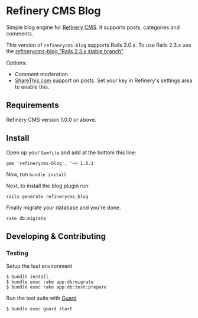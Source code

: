 # Refinery CMS Blog

Simple blog engine for [Refinery CMS](http://refinerycms.com). It supports posts, categories and comments.

This version of `refinerycms-blog` supports Rails 3.0.x. To use Rails 2.3.x use the [refinerycms-blog "Rails 2.3.x stable branch"](http://github.com/resolve/refinerycms-blog/tree/rails2-stable).

Options:

* Comment moderation
* [ShareThis.com](http://sharethis.com) support on posts. Set your key in Refinery's settings area to enable this.

## Requirements

Refinery CMS version 1.0.0 or above.

## Install

Open up your ``Gemfile`` and add at the bottom this line:

    gem 'refinerycms-blog', '~> 1.6.1'

Now, run ``bundle install``

Next, to install the blog plugin run:

    rails generate refinerycms_blog

Finally migrate your database and you're done.

    rake db:migrate
    
## Developing & Contributing

### Testing

Setup the test environment

    $ bundle install
    $ bundle exec rake app:db:migrate
    $ bundle exec rake app:db:test:prepare

Run the test suite with [Guard](https://github.com/guard/guard)

    $ bundle exec guard start
    